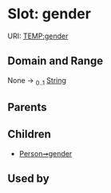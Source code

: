 
# Slot: gender




URI: [TEMP:gender](http://example.org/TEMP/gender)


## Domain and Range

None &#8594;  <sub>0..1</sub> [String](types/String.md)

## Parents


## Children

 *  [Person➞gender](Person_gender.md)

## Used by

